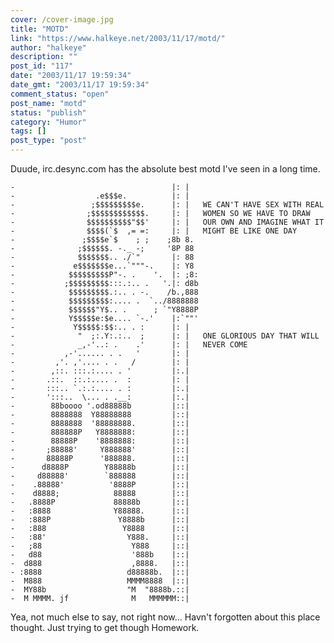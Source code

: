 ```yaml
---
cover: /cover-image.jpg
title: "MOTD"
link: "https://www.halkeye.net/2003/11/17/motd/"
author: "halkeye"
description: ""
post_id: "117"
date: "2003/11/17 19:59:34"
date_gmt: "2003/11/17 19:59:34"
comment_status: "open"
post_name: "motd"
status: "publish"
category: "Humor"
tags: []
post_type: "post"
---
```


Duude, irc.desync.com has the absolute best motd I've seen in a long time. 
    
    
    -                                   |: |
    -                  .e$$$e.          |: |
    -                 ;$$$$$$$$$e.      |: |   WE CAN'T HAVE SEX WITH REAL
    -                ;$$$$$$$$$$$$.     |: |   WOMEN SO WE HAVE TO DRAW
    -                $$$$$$$$$$"$$'     |: |   OUR OWN AND IMAGINE WHAT IT
    -                $$$$(`$  ,= =:     |: |   MIGHT BE LIKE ONE DAY
    -               ;$$$$e`$    ; ;    ;8b 8.
    -              ;$$$$$$. -._ -;     '8P 88
    -              $$$$$$$.. ./`"       |: 88
    -             e$$$$$$$e...`"""-.    |: Y8
    -            $$$$$$$$$P"-. .    '.  |: ;8:
    -           ;$$$$$$$$$:::.:.. .   '.|: d8b
    -            $$$$$$$$$.:.. . -.    /b.,888
    -            $$$$$$$$$:.... .  `../8888888
    -            $$$$$$"Y$.. .      ; `"Y8888P
    -            Y$$$$$e:$e.... `-.'    |:`""'
    -             Y$$$$$:$$:.. . :      |: |
    -              "  ;:.Y:.:..  ;      |: |   ONE GLORIOUS DAY THAT WILL
    -              _,-'..: .    .'      |: |   NEVER COME
    -           ,-'...... . .   '       |: |
    -         ,'. ,'.... . .   /        |: |
    -        ,::. :::.:.... . '         |:.|
    -       .::.  ::.:.... .  :         |: |
    -       :::.. `.:.:.... . :         |:.|
    -       ':::..  \... . .__:         |:.|
    -        88boooo '.od88888b         |::|
    -        8888888  Y88888888         |::|
    -        8888888  '88888888.        |::|
    -        888888P   Y8888888:        |::|
    -        88888P    '8888888:        |::|
    -       ;88888'     Y888888'        |::|
    -       88888P      '888888.        |::|
    -      d8888P        Y88888b        |::|
    -     d88888'        `888888        |::|
    -    .88888'          '8888P        |::|
    -    d8888;            88888        |::|
    -   .8888P             88888b       |::|
    -   :8888              Y88888.      |::|
    -   :888P               Y8888b      |::|
    -   :888                 Y8888      |::|
    -   :88'                  Y888.     |::|
    -   ;88                    Y888     |::|
    -   d88                    '888b    |::|
    -  d888                    ,8888.   |::|
    - :8888                   d88888b.  |::|
    -  M888                   MMMM8888  |::|
    -  MY88b                  "M  "8888b.::|
    -  M MMMM. jf              M   MMMMMM::|
    

Yea, not much else to say, not right now... Havn't forgotten about this place thought. Just trying to get though Homework.